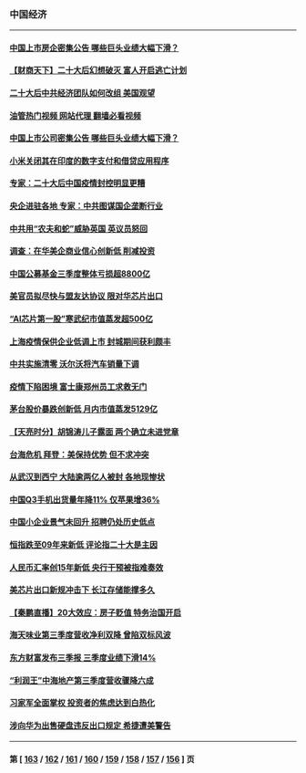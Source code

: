 ### 中国经济
---
#### [中国上市房企密集公告 哪些巨头业绩大幅下滑？](../../pages/ncid283/n13855504.md?10300845) 
#### [【财商天下】二十大后幻想破灭 富人开启逃亡计划](../../pages/ncid283/n13854942.md?10300845) 
#### [二十大后中共经济团队如何改组 美国观望](../../pages/ncid283/n13854967.md?10300845) 
#### [油管热门视频 网站代理 翻墙必看视频](http://132.145.103.77:81/youtube.html?10300845)
#### [中国上市公司密集公告 哪些巨头业绩大幅下滑？](../../pages/ncid283/n13854949.md?10300845) 
#### [小米关闭其在印度的数字支付和借贷应用程序](../../pages/ncid283/n13854939.md?10300845) 
#### [专家：二十大后中国疫情封控明显更糟](../../pages/ncid283/n13854904.md?10300845) 
#### [央企进驻各地 专家：中共图谋国企垄断行业](../../pages/ncid283/n13854554.md?10300845) 
#### [中共用“农夫和蛇”威胁英国 英议员怒回](../../pages/ncid283/n13854850.md?10300845) 
#### [调查：在华美企商业信心创新低 削减投资](../../pages/ncid283/n13854463.md?10300845) 
#### [中国公募基金三季度整体亏损超8800亿](../../pages/ncid283/n13854255.md?10300845) 
#### [美官员拟尽快与盟友达协议 限对华芯片出口](../../pages/ncid283/n13854250.md?10300845) 
#### [“AI芯片第一股”寒武纪市值蒸发超500亿](../../pages/ncid283/n13854246.md?10300845) 
#### [上海疫情保供企业低调上市 封城期间获利颇丰](../../pages/ncid283/n13854232.md?10300845) 
#### [中共实施清零 沃尔沃将汽车销量下调](../../pages/ncid283/n13854166.md?10300845) 
#### [疫情下陷困境 富士康郑州员工求救无门](../../pages/ncid283/n13854156.md?10300845) 
#### [茅台股价暴跌创新低 月内市值蒸发5129亿](../../pages/ncid283/n13854164.md?10300845) 
#### [【天亮时分】胡锦涛儿子露面 两个确立未进党章](../../pages/ncid283/n13854056.md?10300845) 
#### [台海危机 拜登：美保持优势 但不求冲突](../../pages/ncid283/n13854087.md?10300845) 
#### [从武汉到西宁 大陆逾两亿人被封 各地现惨状](../../pages/ncid283/n13853937.md?10300845) 
#### [中国Q3手机出货量年降11% 仅苹果增36%](../../pages/ncid283/n13853847.md?10300845) 
#### [中国小企业景气未回升 招聘仍处历史低点](../../pages/ncid283/n13853802.md?10300845) 
#### [恒指跌至09年来新低 评论指二十大是主因](../../pages/ncid283/n13853778.md?10300845) 
#### [人民币汇率创15年新低 央行干预被指难奏效](../../pages/ncid283/n13853747.md?10300845) 
#### [美芯片出口新规冲击下 长江存储能撑多久](../../pages/ncid283/n13853534.md?10300845) 
#### [【秦鹏直播】20大效应：房子贬值 特务治国开启](../../pages/ncid283/n13853290.md?10300845) 
#### [海天味业第三季度营收净利双降 曾陷双标风波](../../pages/ncid283/n13853505.md?10300845) 
#### [东方财富发布三季报 三季度业绩下滑14%](../../pages/ncid283/n13853482.md?10300845) 
#### [“利润王”中海地产第三季度营收骤降六成](../../pages/ncid283/n13853462.md?10300845) 
#### [习家军全面掌权 投资者的焦虑达到白热化](../../pages/ncid283/n13853461.md?10300845) 
#### [涉向华为出售硬盘违反出口规定 希捷遭美警告](../../pages/ncid283/n13853447.md?10300845) 

---
#### 第 [ [163](./163.md?10300845) / [162](./162.md?10300845) / [161](./161.md?10300845) / [160](./160.md?10300845) / [159](./159.md?10300845) / [158](./158.md?10300845) / [157](./157.md?10300845) / [156](./156.md?10300845) ] 页
